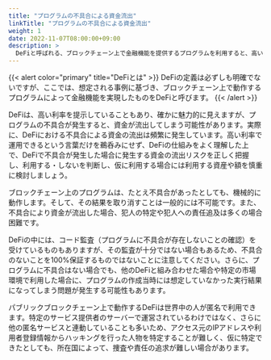 ```yaml
---
title: "プログラムの不具合による資金流出"
linkTitle: "プログラムの不具合による資金流出"
weight: 1
date: 2022-11-07T08:00:00+09:00
description: >
  DeFiと呼ばれる、ブロックチェーン上で金融機能を提供するプログラムを利用すると、高い利率で資産が運用できるという話を聞き、低金利で預けていた銀行貯金を暗号資産と交換し、あるDeFiに預け入れた。利率が高いため順調に資産が増えていったが、ある日、プログラムの不具合を利用したハッキングによりDeFiからすべての資産が流出してしまい、自分が預け入れていた暗号資産を引き出すことができなくなってしまった。
---
```

{{< alert color="primary" title="DeFiとは" >}}
DeFiの定義は必ずしも明確でないですが、ここでは、想定される事例に基づき、ブロックチェーン上で動作するプログラムによって金融機能を実現したものをDeFiと呼びます。
{{< /alert >}}

DeFiは、高い利率を提示していることもあり、確かに魅力的に見えますが、プログラムの不具合が発生すると、資金が流出してしまう可能性があります。実際に、DeFiにおける不具合による資金の流出は頻繁に発生しています。高い利率で運用できるという言葉だけを鵜呑みにせず、DeFiの仕組みをよく理解した上で、DeFiで不具合が発生した場合に発生する資金の流出リスクを正しく把握し、利用する・しないを判断し、仮に利用する場合には利用する資産や額を慎重に検討しましょう。

ブロックチェーン上のプログラムは、たとえ不具合があったとしても、機械的に動作します。そして、その結果を取り消すことは一般的には不可能です。また、不具合により資金が流出した場合、犯人の特定や犯人への責任追及は多くの場合困難です。

DeFiの中には、コード監査（プログラムに不具合が存在しないことの確認）を受けているものもありますが、その監査が十分ではない場合もあるため、不具合のないことを100%保証するものではないことに注意してください。さらに、プログラムに不具合はない場合でも、他のDeFiと組み合わせた場合や特定の市場環境で利用した場合に、プログラムの作成当時には想定していなかった実行結果になってしまう問題が発生する可能性もあります。

パブリックブロックチェーン上で動作するDeFiは世界中の人が匿名で利用できます。特定のサービス提供者のサーバーで運営されているわけではなく、さらに他の匿名サービスと連動していることも多いため、アクセス元のIPアドレスや利用者登録情報からハッキングを行った人物を特定することが難しく、仮に特定できたとしても、所在国によって、捜査や責任の追求が難しい場合があります。
